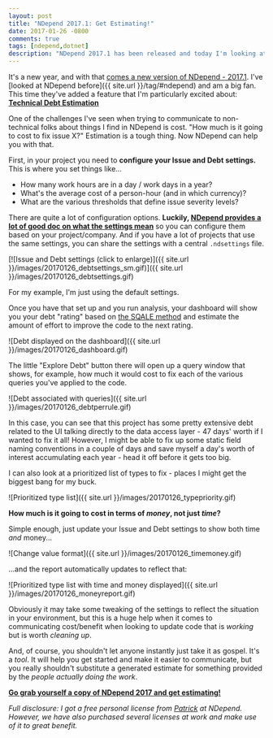 ```yaml
---
layout: post
title: "NDepend 2017.1: Get Estimating!"
date: 2017-01-26 -0800
comments: true
tags: [ndepend,dotnet]
description: "NDepend 2017.1 has been released and today I'm looking at my favorite new feature - technical debt estimation!"
---
```


It's a new year, and with that [comes a new version of NDepend - 2017.1](http://www.ndepend.com/ndepend-v2017). I've [looked at NDepend before]({{ site.url }}/tag/#ndepend) and am a big fan. This time they've added a feature that I'm particularly excited about: [**Technical Debt Estimation**](http://www.ndepend.com/ndepend-v2017#Debt)

One of the challenges I've seen when trying to communicate to non-technical folks about things I find in NDepend is cost. "How much is it going to cost to fix issue X?" Estimation is a tough thing. Now NDepend can help you with that.

First, in your project you need to **configure your Issue and Debt settings.** This is where you set things like...

- How many work hours are in a day / work days in a year?
- What's the average cost of a person-hour (and in which currency)?
- What are the various thresholds that define issue severity levels?

There are quite a lot of configuration options. **Luckily, [NDepend provides a lot of good doc on what the settings mean](http://www.ndepend.com/docs/technical-debt)** so you can configure them based on your project/company. And if you have a lot of projects that use the same settings, you can share the settings with a central `.ndsettings` file.

[![Issue and Debt settings (click to enlarge)]({{ site.url }}/images/20170126_debtsettings_sm.gif)]({{ site.url }}/images/20170126_debtsettings.gif)

For my example, I'm just using the default settings.

Once you have that set up and you run analysis, your dashboard will show you your debt "rating" based on [the SQALE method](http://www.sqale.org/) and estimate the amount of effort to improve the code to the next rating.

![Debt displayed on the dashboard]({{ site.url }}/images/20170126_dashboard.gif)

The little "Explore Debt" button there will open up a query window that shows, for example, how much it would cost to fix each of the various queries you've applied to the code.

![Debt associated with queries]({{ site.url }}/images/20170126_debtperrule.gif)

In this case, you can see that this project has some pretty extensive debt related to the UI talking directly to the data access layer - 47 days' worth if I wanted to fix it all! However, I might be able to fix up some static field naming conventions in a couple of days and save myself a day's worth of interest accumulating each year - head it off before it gets too big.

I can also look at a prioritized list of types to fix - places I might get the biggest bang for my buck.

![Prioritized type list]({{ site.url }}/images/20170126_typepriority.gif)

**How much is it going to cost in terms of _money_, not just _time_?**

Simple enough, just update your Issue and Debt settings to show both time _and_ money...

![Change value format]({{ site.url }}/images/20170126_timemoney.gif)

...and the report automatically updates to reflect that:

![Prioritized type list with time and money displayed]({{ site.url }}/images/20170126_moneyreport.gif)

Obviously it may take some tweaking of the settings to reflect the situation in your environment, but this is a huge help when it comes to communicating cost/benefit when looking to update code that is _working_ but is worth _cleaning up_.

And, of course, you shouldn't let anyone instantly just take it as gospel. It's a _tool_. It will help you get started and make it easier to communicate, but you really shouldn't substitute a generated estimate for something provided by the _people actually doing the work_.

[**Go grab yourself a copy of NDepend 2017 and get estimating!**](http://www.ndepend.com/purchase)

_Full disclosure: I got a free personal license from [Patrick](https://blog.ndepend.com/author/psmacchia/) at NDepend. However, we have also purchased several licenses at work and make use of it to great benefit._
